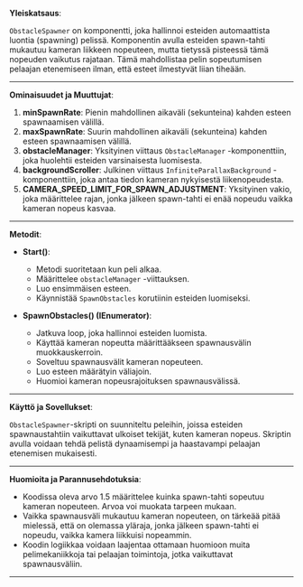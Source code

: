 
**Yleiskatsaus**:

`ObstacleSpawner` on komponentti, joka hallinnoi esteiden automaattista luontia (spawning) pelissä. Komponentin avulla esteiden spawn-tahti mukautuu kameran liikkeen nopeuteen, mutta tietyssä pisteessä tämä nopeuden vaikutus rajataan. Tämä mahdollistaa pelin sopeutumisen pelaajan etenemiseen ilman, että esteet ilmestyvät liian tiheään.

---

**Ominaisuudet ja Muuttujat**:

1. **minSpawnRate**: Pienin mahdollinen aikaväli (sekunteina) kahden esteen spawnaamisen välillä.
2. **maxSpawnRate**: Suurin mahdollinen aikaväli (sekunteina) kahden esteen spawnaamisen välillä.
3. **obstacleManager**: Yksityinen viittaus `ObstacleManager` -komponenttiin, joka huolehtii esteiden varsinaisesta luomisesta.
4. **backgroundScroller**: Julkinen viittaus `InfiniteParallaxBackground` -komponenttiin, joka antaa tiedon kameran nykyisestä liikenopeudesta.
5. **CAMERA_SPEED_LIMIT_FOR_SPAWN_ADJUSTMENT**: Yksityinen vakio, joka määrittelee rajan, jonka jälkeen spawn-tahti ei enää nopeudu vaikka kameran nopeus kasvaa.

---

**Metodit**:

- **Start()**:
    - Metodi suoritetaan kun peli alkaa.
    - Määrittelee `obstacleManager` -viittauksen.
    - Luo ensimmäisen esteen.
    - Käynnistää `SpawnObstacles` korutiinin esteiden luomiseksi.

- **SpawnObstacles() (IEnumerator)**:
    - Jatkuva loop, joka hallinnoi esteiden luomista.
    - Käyttää kameran nopeutta määrittääkseen spawnausvälin muokkauskerroin. 
    - Soveltuu spawnausvälit kameran nopeuteen.
    - Luo esteen määrätyin väliajoin.
    - Huomioi kameran nopeusrajoituksen spawnausvälissä.

---

**Käyttö ja Sovellukset**:

`ObstacleSpawner`-skripti on suunniteltu peleihin, joissa esteiden spawnaustahtiin vaikuttavat ulkoiset tekijät, kuten kameran nopeus. Skriptin avulla voidaan tehdä pelistä dynaamisempi ja haastavampi pelaajan etenemisen mukaisesti.

---

**Huomioita ja Parannusehdotuksia**:

- Koodissa oleva arvo 1.5 määrittelee kuinka spawn-tahti sopeutuu kameran nopeuteen. Arvoa voi muokata tarpeen mukaan.
- Vaikka spawnausväli mukautuu kameran nopeuteen, on tärkeää pitää mielessä, että on olemassa yläraja, jonka jälkeen spawn-tahti ei nopeudu, vaikka kamera liikkuisi nopeammin.
- Koodin logiikkaa voidaan laajentaa ottamaan huomioon muita pelimekaniikkoja tai pelaajan toimintoja, jotka vaikuttavat spawnausväliin.

---